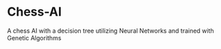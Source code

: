 Chess-AI
========

A chess AI with a decision tree utilizing Neural Networks and trained with Genetic Algorithms
